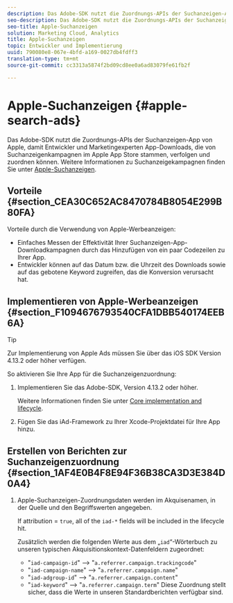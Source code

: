 ```yaml
---
description: Das Adobe-SDK nutzt die Zuordnungs-APIs der Suchanzeigen-App von Apple, damit Entwickler und Marketingexperten App-Downloads, die von Suchanzeigenkampagnen im Apple App Store stammen, verfolgen und zuordnen können.
seo-description: Das Adobe-SDK nutzt die Zuordnungs-APIs der Suchanzeigen-App von Apple, damit Entwickler und Marketingexperten App-Downloads, die von Suchanzeigenkampagnen im Apple App Store stammen, verfolgen und zuordnen können.
seo-title: Apple-Suchanzeigen
solution: Marketing Cloud, Analytics
title: Apple-Suchanzeigen
topic: Entwickler und Implementierung
uuid: 790080e8-067e-4bfd-a169-0027db4fdff3
translation-type: tm+mt
source-git-commit: cc3313a5874f2bd09cd8ee0a6ad83079fe61fb2f

---
```



# Apple-Suchanzeigen {#apple-search-ads}

Das Adobe-SDK nutzt die Zuordnungs-APIs der Suchanzeigen-App von Apple, damit Entwickler und Marketingexperten App-Downloads, die von Suchanzeigenkampagnen im Apple App Store stammen, verfolgen und zuordnen können. Weitere Informationen zu Suchanzeigekampagnen finden Sie unter [Apple-Suchanzeigen](https://searchads.apple.com).

## Vorteile {#section_CEA30C652AC8470784B8054E299B80FA}

Vorteile durch die Verwendung von Apple-Werbeanzeigen:

* Einfaches Messen der Effektivität Ihrer Suchanzeigen-App-Downloadkampagnen durch das Hinzufügen von ein paar Codezeilen zu Ihrer App.
* Entwickler können auf das Datum bzw. die Uhrzeit des Downloads sowie auf das gebotene Keyword zugreifen, das die Konversion verursacht hat.

## Implementieren von Apple-Werbeanzeigen {#section_F1094676793540CFA1DBB540174EEB6A}

>[!TIP]
>
>Zur Implementierung von Apple Ads müssen Sie über das iOS SDK Version 4.13.2 oder höher verfügen.

So aktivieren Sie Ihre App für die Suchanzeigenzuordnung:

1. Implementieren Sie das Adobe-SDK, Version 4.13.2 oder höher.

   Weitere Informationen finden Sie unter [Core implementation and lifecycle](/help/ios/getting-started/dev-qs.md).

1. Fügen Sie das iAd-Framework zu Ihrer Xcode-Projektdatei für Ihre App hinzu.

## Erstellen von Berichten zur Suchanzeigenzuordnung {#section_1AF4E0B4F8E94F36B38CA3D3E384D0A4}

1. Apple-Suchanzeigen-Zuordnungsdaten werden im Akquisenamen, in der Quelle und den Begriffswerten angegeben.

   If attribution = `true`, all of the `iad-*` fields will be included in the lifecycle hit.

   Zusätzlich werden die folgenden Werte aus dem „`iad`“-Wörterbuch zu unseren typischen Akquisitionskontext-Datenfeldern zugeordnet:

   * "`iad-campaign-id`" --&gt; "`a.referrer.campaign.trackingcode`"
   * "`iad-campaign-name`" --&gt; "`a.referrer.campaign.name`"
   * "`iad-adgroup-id`" --&gt; "`a.referrer.campaign.content`"
   * "`iad-keyword`" --&gt; "`a.referrer.campaign.term`"
   Diese Zuordnung stellt sicher, dass die Werte in unseren Standardberichten verfügbar sind.

